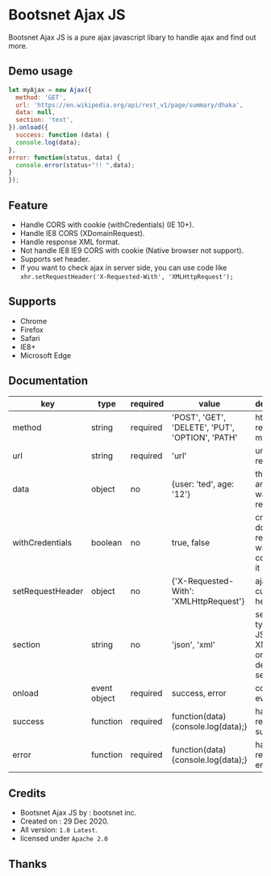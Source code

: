 # Bootsnet Ajax JS
Bootsnet Ajax JS is a pure ajax javascript libary to handle ajax and find out more.

## Demo usage

```js
let myAjax = new Ajax({
  method: 'GET',
  url: 'https://en.wikipedia.org/api/rest_v1/page/summary/dhaka',
  data: null,
  section: 'text',
}).onload({
  success: function (data) {
  console.log(data);
},
error: function(status, data) {
  console.error(status+"!! ",data);
}
});
```

## Feature

* Handle CORS with cookie (withCredentials) (IE 10+).
* Handle IE8 CORS (XDomainRequest).
* Handle response XML format.
* Not handle IE8 IE9 CORS with cookie (Native browser not support).
* Supports set header.
* If you want to check ajax in server side, you can use code like `xhr.setRequestHeader('X-Requested-With', 'XMLHttpRequest');`

## Supports

* Chrome
* Firefox
* Safari
* IE8+
* Microsoft Edge

## Documentation

|key|type|required|value|description|example|
|---|---|---|---|---|---|
|method|string|required|'POST', 'GET', 'DELETE', 'PUT', 'OPTION', 'PATH'| http request method|'GET'|
|url|string|required|'url'|url you request|'test.php'|
|data|object|no|{user: 'ted', age: '12'}|the arguments want request|{user: 'ted', age: '12'}|
|withCredentials|boolean|no|true, false|cross domain request with cookie, use it|true|
|setRequestHeader|object|no|{'X-Requested-With': 'XMLHttpRequest'}|ajax with custom header|{'X-Requested-With': 'XMLHttpRequest','X-Token': 'HAHA'}|
|section|string|no|'json', 'xml'|section type is JSON or XML or text or none, default no set is full|'xml'|
|onload|event object|required|success, error|controls event|onload: { // events }
|success|function|required|function(data) {console.log(data);}|handle response success|function(data) {console.log(data);}|
|error|function|required|function(data) {console.log(data);}|handle response error|function(data) {console.log(data);}|

## Credits

* Bootsnet Ajax JS by : bootsnet inc.
* Created on : 29 Dec 2020.
* All version: `1.0 Latest`.
* licensed under `Apache 2.0`

## Thanks
